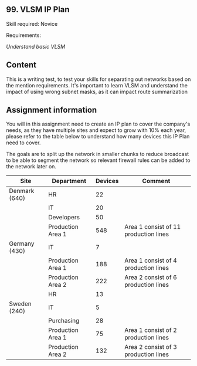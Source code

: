 ## 99. VLSM IP Plan

Skill required: Novice

Requirements:

*Understand basic VLSM*

## Content

This is a writing test, to test your skills for separating out networks based on the mention requirements. It's important to learn VLSM and understand the impact of using wrong subnet masks, as it can impact route summarization 

## Assignment information

You will in this assignment need to create an IP plan to cover the company's needs, as they have multiple sites and expect to grow with 10% each year, please refer to the table below to understand how many devices this IP Plan need to cover.

The goals are to split up the network in smaller chunks to reduce broadcast to be able to segment the network so relevant firewall rules can be added to the network later on.

| Site | Department | Devices | Comment |
|---|---|---|---|
| Denmark (640) | HR | 22 |   |
|   | IT | 20 |   |
|   | Developers | 50 |   |
|   | Production Area 1 | 548 | Area 1 consist of 11 production lines  |
| Germany (430) | IT | 7 |   |
|   | Production Area 1 | 188 | Area 1 consist of 4 production lines |
|   | Production Area 2 | 222 | Area 2 consist of 6 production lines |
|   | HR | 13 |   |
| Sweden (240) | IT | 5 |   |
|   | Purchasing | 28 |   |
|   | Production Area 1 | 75 | Area 1 consist of 2 production lines |
|   | Production Area 2 | 132 | Area 2 consist of 3 production lines |
